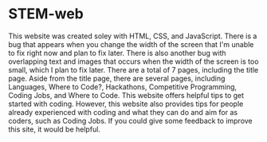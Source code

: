 # STEM-web 
This website was created soley with HTML, CSS, and JavaScript. There is a bug that appears when you change the width of the screen that I'm unable to fix right now and plan to fix later. There is also another bug with overlapping text and images that occurs when the width of the screen is too small, which I plan to fix later. There are a total of 7 pages, including the title page. Aside from the title page, there are several pages, including Languages, Where to Code?, Hackathons, Competitive Programming, Coding Jobs, and Where to Code. This website offers helpful tips to get started with coding. However, this website also provides tips for people already experienced with coding and what they can do and aim for as coders, such as Coding Jobs. If you could give some feedback to improve this site, it would be helpful.
